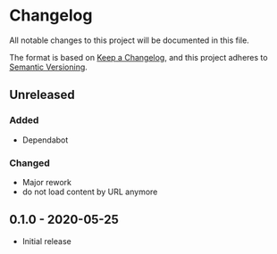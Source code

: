 # Changelog
All notable changes to this project will be documented in this file.

The format is based on [Keep a Changelog](https://keepachangelog.com/en/1.0.0/),
and this project adheres to [Semantic Versioning](https://semver.org/spec/v2.0.0.html).

## Unreleased
### Added
* Dependabot
### Changed
* Major rework
* do not load content by URL anymore

## 0.1.0 - 2020-05-25

* Initial release
